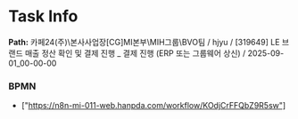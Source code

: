 # Task Info

**Path:** 카페24(주)\본사사업장\[CG]MI본부\MIH그룹\BVO팀 / hjyu / [319649] LE 브랜드 매출 정산 확인 및 결제 진행 _ 결제 진행 (ERP 또는 그룹웨어 상신) / 2025-09-01_00-00-00

### BPMN
- ["https://n8n-mi-011-web.hanpda.com/workflow/KOdjCrFFQbZ9R5sw"]

